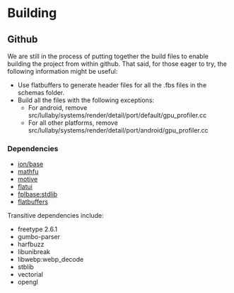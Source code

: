 # Building


## Github

We are still in the process of putting together the build files to enable
building the project from within github. That said, for those eager to try,
the following information might be useful:

- Use flatbuffers to generate header files for all the .fbs files in the schemas
  folder.
- Build all the files with the following exceptions:
  - For android, remove
    src/lullaby/systems/render/detail/port/default/gpu_profiler.cc
  - For all other platforms, remove
    src/lullaby/systems/render/detail/port/android/gpu_profiler.cc

### Dependencies

- [ion/base](https://github.com/google/ion)
- [mathfu](https://github.com/google/mathfu)
- [motive](https://github.com/google/motive)
- [flatui](https://github.com/google/flatui)
- [fplbase:stdlib](https://github.com/google/fplbase)
- [flatbuffers](https://github.com/google/flatbuffers)

Transitive dependencies include:

- freetype 2.6.1
- gumbo-parser
- harfbuzz
- libunibreak
- libwebp:webp_decode
- stblib
- vectorial
- opengl
